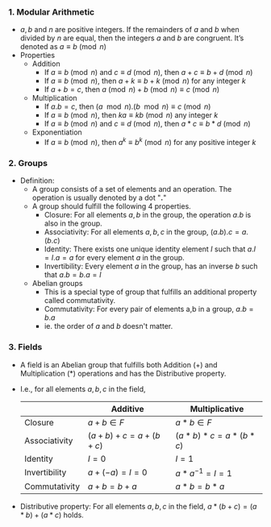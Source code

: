 ### 1. Modular Arithmetic
- $a, b$ and $n$ are positive integers. If the remainders of $a$ and $b$ when divided by $n$ are equal, then the integers $a$ and $b$ are congruent. It’s denoted as $a ≡ b \pmod{n}$
- Properties
  - Addition
    - If $a ≡ b \pmod{n}$ and $c ≡ d \pmod{n}$, then $a + c ≡ b + d \pmod{n}$	
    - If $a ≡ b \pmod{n}$, then $a + k ≡ b + k \pmod{n}$ for any integer $k$
    - If $a + b = c$, then $a \pmod{n} + b \pmod{n} ≡ c \pmod{n}$
  - Multiplication 
    - If $a.b = c$, then $(a \mod{n}) . (b \mod{n}) ≡ c \pmod{n}$
    - If $a ≡ b \pmod{n}$, then $ka  ≡ kb \pmod{n}$ any integer $k$
    - If $a ≡ b \pmod{n}$ and $c ≡ d \pmod{n}$, then $a * c ≡ b * d \pmod{n}$
  - Exponentiation
    - If $a ≡ b \pmod{n}$, then $a^k ≡ b^k \pmod{n}$ for any positive integer $k$


### 2. Groups
- Definition: 
  - A group consists of a set of elements and an operation. The operation is usually denoted by a dot "**.**"
  - A group should fulfill the following 4 properties.
    - Closure: For all elements $a,b$ in the group, the operation $a.b$ is also in the group.
    - Associativity: For all elements $a,b,c$ in the group, $(a.b).c = a.(b.c)$
    - Identity: There exists one unique identity element $I$ such that $a.I =I.a= a$ for every element $a$ in the group.
    - Invertibility: Every element $a$ in the group, has an inverse $b$ such that $a.b =b.a= I$
  - Abelian groups
    - This is a special type of group that fulfills an additional property called commutativity.
    - Commutativity: For every pair of elements a,b in a group, $a.b=b.a$ 
    - ie. the order of $a$ and $b$ doesn't matter.
  
### 3. Fields
- A field is an Abelian group that fulfills both Addition $(+)$ and Multiplication $(*)$ operations and has the Distributive property.
- I.e., for all elements $a,b,c$ in the field,
  
    ||Additive|Multiplicative|
    |--|--|--|
    |Closure|$a+b∈F$|$a*b ∈F$|
    |Associativity| $(a+b)+c = a+(b+c)$ | $(a * b) * c = a * (b * c)$ |
    |Identity|$I = 0$ |$I=1$|
    |Invertibility|$a+ (-a)=I=0$|$a*a^{-1}=I=1$|
    |Commutativity|$a+b = b+a$| $a * b=b * a$ |
- Distributive property: For all elements $a,b,c$ in the field, $a*(b+c)=(a * b)+(a * c)$ holds.
